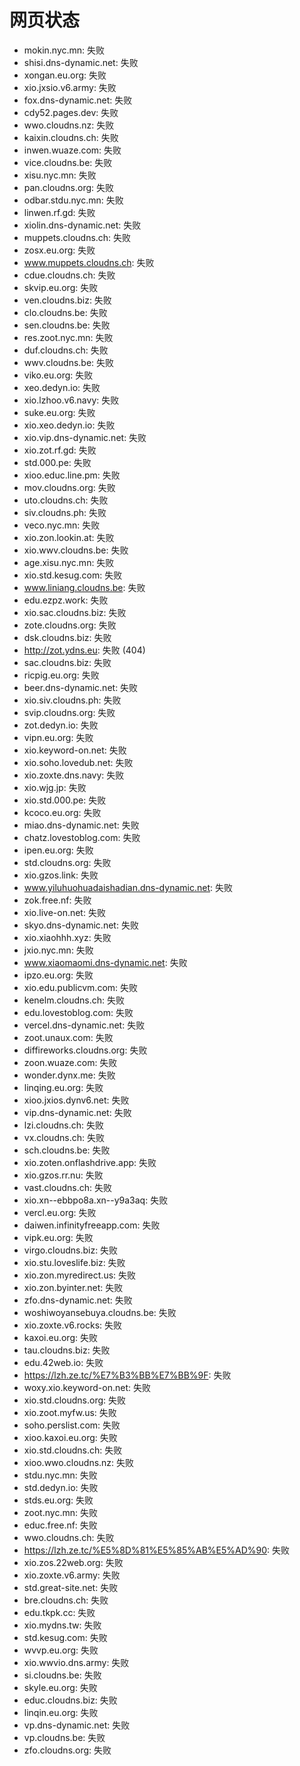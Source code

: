 # 网页状态
- mokin.nyc.mn: 失败
- shisi.dns-dynamic.net: 失败
- xongan.eu.org: 失败
- xio.jxsio.v6.army: 失败
- fox.dns-dynamic.net: 失败
- cdy52.pages.dev: 失败
- wwo.cloudns.nz: 失败
- kaixin.cloudns.ch: 失败
- inwen.wuaze.com: 失败
- vice.cloudns.be: 失败
- xisu.nyc.mn: 失败
- pan.cloudns.org: 失败
- odbar.stdu.nyc.mn: 失败
- linwen.rf.gd: 失败
- xiolin.dns-dynamic.net: 失败
- muppets.cloudns.ch: 失败
- zosx.eu.org: 失败
- www.muppets.cloudns.ch: 失败
- cdue.cloudns.ch: 失败
- skvip.eu.org: 失败
- ven.cloudns.biz: 失败
- clo.cloudns.be: 失败
- sen.cloudns.be: 失败
- res.zoot.nyc.mn: 失败
- duf.cloudns.ch: 失败
- wwv.cloudns.be: 失败
- viko.eu.org: 失败
- xeo.dedyn.io: 失败
- xio.lzhoo.v6.navy: 失败
- suke.eu.org: 失败
- xio.xeo.dedyn.io: 失败
- xio.vip.dns-dynamic.net: 失败
- xio.zot.rf.gd: 失败
- std.000.pe: 失败
- xioo.educ.line.pm: 失败
- mov.cloudns.org: 失败
- uto.cloudns.ch: 失败
- siv.cloudns.ph: 失败
- veco.nyc.mn: 失败
- xio.zon.lookin.at: 失败
- xio.wwv.cloudns.be: 失败
- age.xisu.nyc.mn: 失败
- xio.std.kesug.com: 失败
- www.liniang.cloudns.be: 失败
- edu.ezpz.work: 失败
- xio.sac.cloudns.biz: 失败
- zote.cloudns.org: 失败
- dsk.cloudns.biz: 失败
- http://zot.ydns.eu: 失败 (404)
- sac.cloudns.biz: 失败
- ricpig.eu.org: 失败
- beer.dns-dynamic.net: 失败
- xio.siv.cloudns.ph: 失败
- svip.cloudns.org: 失败
- zot.dedyn.io: 失败
- vipn.eu.org: 失败
- xio.keyword-on.net: 失败
- xio.soho.lovedub.net: 失败
- xio.zoxte.dns.navy: 失败
- xio.wjg.jp: 失败
- xio.std.000.pe: 失败
- kcoco.eu.org: 失败
- miao.dns-dynamic.net: 失败
- chatz.lovestoblog.com: 失败
- ipen.eu.org: 失败
- std.cloudns.org: 失败
- xio.gzos.link: 失败
- www.yiluhuohuadaishadian.dns-dynamic.net: 失败
- zok.free.nf: 失败
- xio.live-on.net: 失败
- skyo.dns-dynamic.net: 失败
- xio.xiaohhh.xyz: 失败
- jxio.nyc.mn: 失败
- www.xiaomaomi.dns-dynamic.net: 失败
- ipzo.eu.org: 失败
- xio.edu.publicvm.com: 失败
- kenelm.cloudns.ch: 失败
- edu.lovestoblog.com: 失败
- vercel.dns-dynamic.net: 失败
- zoot.unaux.com: 失败
- diffireworks.cloudns.org: 失败
- zoon.wuaze.com: 失败
- wonder.dynx.me: 失败
- linqing.eu.org: 失败
- xioo.jxios.dynv6.net: 失败
- vip.dns-dynamic.net: 失败
- lzi.cloudns.ch: 失败
- vx.cloudns.ch: 失败
- sch.cloudns.be: 失败
- xio.zoten.onflashdrive.app: 失败
- xio.gzos.rr.nu: 失败
- vast.cloudns.ch: 失败
- xio.xn--ebbpo8a.xn--y9a3aq: 失败
- vercl.eu.org: 失败
- daiwen.infinityfreeapp.com: 失败
- vipk.eu.org: 失败
- virgo.cloudns.biz: 失败
- xio.stu.loveslife.biz: 失败
- xio.zon.myredirect.us: 失败
- xio.zon.byinter.net: 失败
- zfo.dns-dynamic.net: 失败
- woshiwoyansebuya.cloudns.be: 失败
- xio.zoxte.v6.rocks: 失败
- kaxoi.eu.org: 失败
- tau.cloudns.biz: 失败
- edu.42web.io: 失败
- https://lzh.ze.tc/%E7%B3%BB%E7%BB%9F: 失败
- woxy.xio.keyword-on.net: 失败
- xio.std.cloudns.org: 失败
- xio.zoot.myfw.us: 失败
- soho.perslist.com: 失败
- xioo.kaxoi.eu.org: 失败
- xio.std.cloudns.ch: 失败
- xioo.wwo.cloudns.nz: 失败
- stdu.nyc.mn: 失败
- std.dedyn.io: 失败
- stds.eu.org: 失败
- zoot.nyc.mn: 失败
- educ.free.nf: 失败
- wwo.cloudns.ch: 失败
- https://lzh.ze.tc/%E5%8D%81%E5%85%AB%E5%AD%90: 失败
- xio.zos.22web.org: 失败
- xio.zoxte.v6.army: 失败
- std.great-site.net: 失败
- bre.cloudns.ch: 失败
- edu.tkpk.cc: 失败
- xio.mydns.tw: 失败
- std.kesug.com: 失败
- wvvp.eu.org: 失败
- xio.wwvio.dns.army: 失败
- si.cloudns.be: 失败
- skyle.eu.org: 失败
- educ.cloudns.biz: 失败
- linqin.eu.org: 失败
- vp.dns-dynamic.net: 失败
- vp.cloudns.be: 失败
- zfo.cloudns.org: 失败
